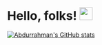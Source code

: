 # Hello, folks! <img src="https://raw.githubusercontent.com/MartinHeinz/MartinHeinz/master/wave.gif" width="30px">
[![Abdurrahman's GitHub stats](https://github-readme-stats.vercel.app/api?username=abdurrhmanFaid)](https://github.com/anuraghazra/github-readme-stats)
